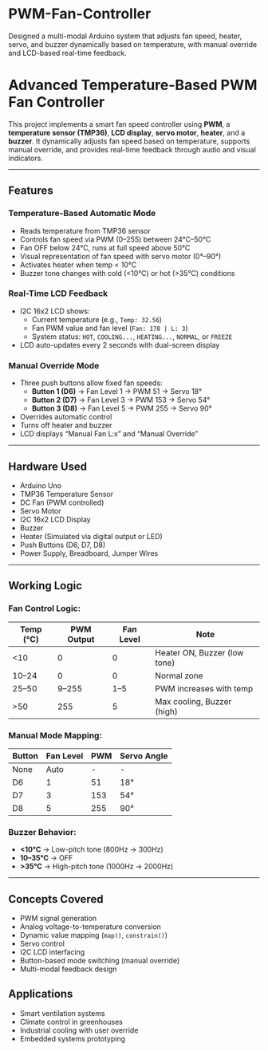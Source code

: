 # PWM-Fan-Controller
Designed a multi-modal Arduino system that adjusts fan speed, heater, servo, and buzzer dynamically based on temperature, with manual override and LCD-based real-time feedback.
# Advanced Temperature-Based PWM Fan Controller

This project implements a smart fan speed controller using **PWM**, a **temperature sensor (TMP36)**, **LCD display**, **servo motor**, **heater**, and a **buzzer**. It dynamically adjusts fan speed based on temperature, supports manual override, and provides real-time feedback through audio and visual indicators.

---

## Features

### Temperature-Based Automatic Mode
- Reads temperature from TMP36 sensor
- Controls fan speed via PWM (0–255) between 24°C–50°C
- Fan OFF below 24°C, runs at full speed above 50°C
- Visual representation of fan speed with servo motor (0°–90°)
- Activates heater when temp < 10°C
- Buzzer tone changes with cold (<10°C) or hot (>35°C) conditions

### Real-Time LCD Feedback
- I2C 16x2 LCD shows:
  - Current temperature (e.g., `Temp: 32.56`)
  - Fan PWM value and fan level (`Fan: 178 | L: 3`)
  - System status: `HOT`, `COOLING...`, `HEATING...`, `NORMAL`, or `FREEZE`
- LCD auto-updates every 2 seconds with dual-screen display

### Manual Override Mode
- Three push buttons allow fixed fan speeds:
  - **Button 1 (D6)** → Fan Level 1 → PWM 51 → Servo 18°
  - **Button 2 (D7)** → Fan Level 3 → PWM 153 → Servo 54°
  - **Button 3 (D8)** → Fan Level 5 → PWM 255 → Servo 90°
- Overrides automatic control
- Turns off heater and buzzer
- LCD displays “Manual Fan L:x” and “Manual Override”

---

## Hardware Used
- Arduino Uno
- TMP36 Temperature Sensor
- DC Fan (PWM controlled)
- Servo Motor
- I2C 16x2 LCD Display
- Buzzer
- Heater (Simulated via digital output or LED)
- Push Buttons (D6, D7, D8)
- Power Supply, Breadboard, Jumper Wires

---

## Working Logic

### Fan Control Logic:
| Temp (°C) | PWM Output | Fan Level | Note                          |
|-----------|-------------|-----------|-------------------------------|
| <10       | 0           | 0         | Heater ON, Buzzer (low tone) |
| 10–24     | 0           | 0         | Normal zone                  |
| 25–50     | 9–255       | 1–5       | PWM increases with temp      |
| >50       | 255         | 5         | Max cooling, Buzzer (high)   |

### Manual Mode Mapping:
| Button | Fan Level | PWM | Servo Angle |
|--------|-----------|-----|--------------|
| None   | Auto      | -   | -            |
| D6     | 1         | 51  | 18°          |
| D7     | 3         | 153 | 54°          |
| D8     | 5         | 255 | 90°          |

### Buzzer Behavior:
- **<10°C** → Low-pitch tone (800Hz → 300Hz)
- **10–35°C** → OFF
- **>35°C** → High-pitch tone (1000Hz → 2000Hz)

---

## Concepts Covered
- PWM signal generation
- Analog voltage-to-temperature conversion
- Dynamic value mapping (`map()`, `constrain()`)
- Servo control
- I2C LCD interfacing
- Button-based mode switching (manual override)
- Multi-modal feedback design



## Applications
- Smart ventilation systems
- Climate control in greenhouses
- Industrial cooling with user override
- Embedded systems prototyping


